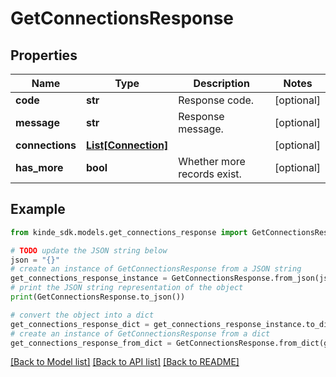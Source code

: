# GetConnectionsResponse


## Properties

Name | Type | Description | Notes
------------ | ------------- | ------------- | -------------
**code** | **str** | Response code. | [optional] 
**message** | **str** | Response message. | [optional] 
**connections** | [**List[Connection]**](Connection.md) |  | [optional] 
**has_more** | **bool** | Whether more records exist. | [optional] 

## Example

```python
from kinde_sdk.models.get_connections_response import GetConnectionsResponse

# TODO update the JSON string below
json = "{}"
# create an instance of GetConnectionsResponse from a JSON string
get_connections_response_instance = GetConnectionsResponse.from_json(json)
# print the JSON string representation of the object
print(GetConnectionsResponse.to_json())

# convert the object into a dict
get_connections_response_dict = get_connections_response_instance.to_dict()
# create an instance of GetConnectionsResponse from a dict
get_connections_response_from_dict = GetConnectionsResponse.from_dict(get_connections_response_dict)
```
[[Back to Model list]](../README.md#documentation-for-models) [[Back to API list]](../README.md#documentation-for-api-endpoints) [[Back to README]](../README.md)


